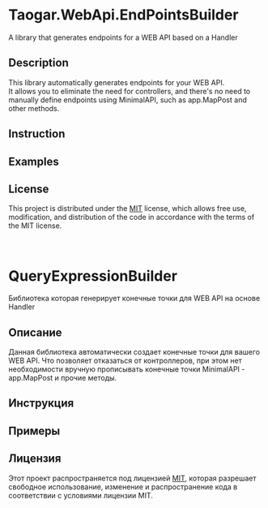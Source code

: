 # Taogar.WebApi.EndPointsBuilder
A library that generates endpoints for a WEB API based on a Handler

## Description
This library automatically generates endpoints for your WEB API.<br>
It allows you to eliminate the need for controllers, and there's no need to manually define endpoints using MinimalAPI, such as app.MapPost and other methods.

## Instruction

## Examples

## License
This project is distributed under the [MIT](https://opensource.org/licenses/MIT) license, which allows free use, modification, and distribution of the code in accordance with the terms of the MIT license.
<br><br><br>

# QueryExpressionBuilder
Библиотека которая генерирует конечные точки для WEB API на основе Handler

## Описание
Данная библиотека автоматически создает конечные точки для вашего WEB API.
Что позволяет отказаться от контроллеров, при этом нет необходимости вручную прописывать конечные точки MinimalAPI - app.MapPost и прочие методы.

## Инструкция

## Примеры

## Лицензия
Этот проект распространяется под лицензией [MIT](https://opensource.org/licenses/MIT), которая разрешает свободное использование, изменение и распространение кода в соответствии с условиями лицензии MIT.